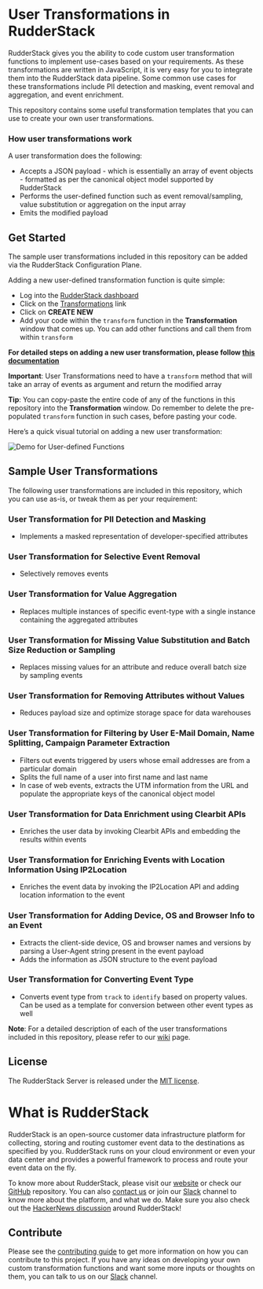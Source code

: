 
# User Transformations in RudderStack

RudderStack gives you the ability to code custom user transformation functions to implement use-cases based on your requirements. As these transformations are written in JavaScript, it is very easy for you to integrate them into the RudderStack data pipeline. Some common use cases for these transformations include PII detection and masking, event removal and aggregation, and event enrichment.

This repository contains some useful transformation templates that you can use to create your own user transformations.

### How user transformations work

A user transformation does the following:
- Accepts a JSON payload - which is essentially an array of event objects - formatted as per the canonical object model supported by RudderStack
- Performs the user-defined function such as event removal/sampling, value substitution or aggregation on the input array
- Emits the modified payload

## Get Started

The sample user transformations included in this repository can be added via the RudderStack Configuration Plane.

Adding a new user-defined transformation function is quite simple:

- Log into the [RudderStack dashboard](https://app.rudderstack.com/)
- Click on the [Transformations](https://app.rudderstack.com/transformations) link
- Click on **CREATE NEW**
- Add your code within the `transform` function in the **Transformation** window that comes up. You can add other functions and call them from within `transform`

**For detailed steps on adding a new user transformation, please follow [this documentation](https://docs.rudderstack.com/getting-started/adding-a-new-user-transformation-in-rudderstack)**


**Important**: User Transformations need to have a `transform` method that will take an array of events as argument and return the modified array


**Tip**: You can copy-paste the entire code of any of the functions in this repository into the **Transformation** window. Do remember to delete the pre-populated `transform` function in such cases, before pasting your code.

Here’s a quick visual tutorial on adding a new user transformation:

![Demo for User-defined Functions](Resources/UDF.gif)


## Sample User Transformations 


The following user transformations are included in this repository, which you can use as-is, or tweak them as per your requirement:

### **User Transformation for PII Detection and Masking**
- Implements a masked representation of developer-specified attributes

### **User Transformation for Selective Event Removal**
- Selectively removes events

### **User Transformation for Value Aggregation**
- Replaces multiple instances of specific event-type with a single instance containing the aggregated attributes

### **User Transformation for Missing Value Substitution and Batch Size Reduction or Sampling**
- Replaces missing values for an attribute and reduce overall batch size by sampling events

### **User Transformation for Removing Attributes without Values**
- Reduces payload size and optimize storage space for data warehouses

### **User Transformation for Filtering by User E-Mail Domain, Name Splitting, Campaign Parameter Extraction**
- Filters out events triggered by users whose email addresses are from a particular domain
- Splits the full name of a user into first name and last name
- In case of web events, extracts the UTM information from the URL and populate the appropriate keys of the canonical object model

### **User Transformation for Data Enrichment using Clearbit APIs**
- Enriches the user data by invoking Clearbit APIs and embedding the results within events

### **User Transformation for Enriching Events with Location Information Using IP2Location**
- Enriches the event data by invoking the IP2Location API and adding location information to the event

### **User Transformation for Adding Device, OS and Browser Info to an Event**
- Extracts the client-side device, OS and browser names and versions by parsing a User-Agent string present in the event payload
- Adds the information as JSON structure to the event payload

### **User Transformation for Converting Event Type**
- Converts event type from `track` to `identify` based on property values. Can be used as a template for conversion between other event types as well

**Note**: For a detailed description of each of the user transformations included in this repository, please refer to our [wiki](https://github.com/rudderlabs/sample-user-transformers/wiki/Sample-User-Transformations) page.

## License
The RudderStack Server is released under the [MIT license](https://github.com/rudderlabs/sample-user-transformers/blob/master/LICENSE.md).

# What is RudderStack
RudderStack is an open-source customer data infrastructure platform for collecting, storing and routing customer event data to the destinations as specified by you. RudderStack runs on your cloud environment or even your data center and provides a powerful framework to process and route your event data on the fly. 

To know more about RudderStack, please visit our [website](https://rudderstack.com/) or check our [GitHub](https://github.com/rudderlabs) repository. You can also [contact us](https://rudderstack.com/contact/) or join our [Slack](https://resources.rudderstack.com/join-rudderstack-slack) channel to know more about the platform, and what we do. Make sure you also check out the [HackerNews discussion](https://news.ycombinator.com/item?id=21081756) around RudderStack!

## Contribute

Please see the [contributing guide](https://github.com/rudderlabs/rudder-server/blob/master/CONTRIBUTING.md) to get more information on how you can contribute to this project. If you have any ideas on developing your own custom transformation functions and want some more inputs or thoughts on them, you can talk to us on our [Slack](https://resources.rudderstack.com/join-rudderstack-slack) channel.
